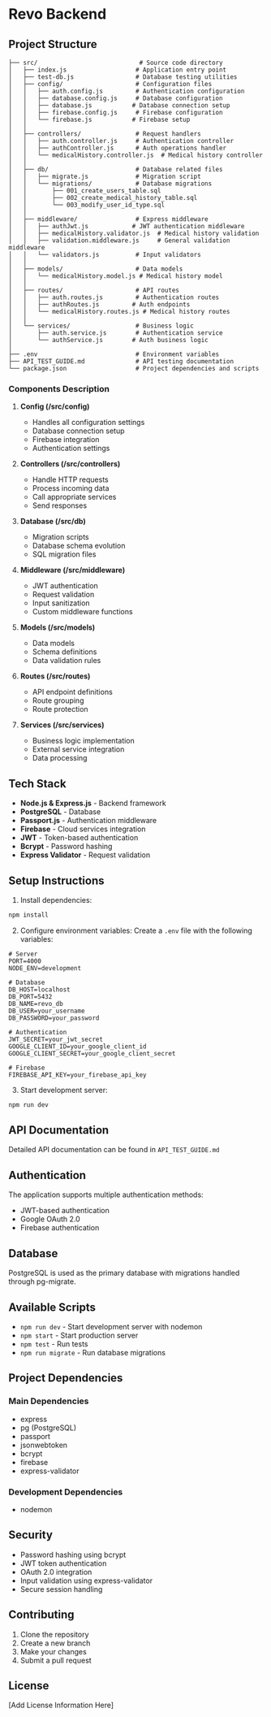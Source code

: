 # Revo Backend

## Project Structure

```
├── src/                            # Source code directory
│   ├── index.js                   # Application entry point
│   ├── test-db.js                 # Database testing utilities
│   ├── config/                    # Configuration files
│   │   ├── auth.config.js         # Authentication configuration
│   │   ├── database.config.js     # Database configuration
│   │   ├── database.js           # Database connection setup
│   │   ├── firebase.config.js     # Firebase configuration
│   │   └── firebase.js           # Firebase setup
│   │
│   ├── controllers/               # Request handlers
│   │   ├── auth.controller.js     # Authentication controller
│   │   ├── authController.js      # Auth operations handler
│   │   └── medicalHistory.controller.js  # Medical history controller
│   │
│   ├── db/                        # Database related files
│   │   ├── migrate.js             # Migration script
│   │   └── migrations/            # Database migrations
│   │       ├── 001_create_users_table.sql
│   │       ├── 002_create_medical_history_table.sql
│   │       └── 003_modify_user_id_type.sql
│   │
│   ├── middleware/                # Express middleware
│   │   ├── authJwt.js            # JWT authentication middleware
│   │   ├── medicalHistory.validator.js  # Medical history validation
│   │   ├── validation.middleware.js     # General validation middleware
│   │   └── validators.js          # Input validators
│   │
│   ├── models/                    # Data models
│   │   └── medicalHistory.model.js # Medical history model
│   │
│   ├── routes/                    # API routes
│   │   ├── auth.routes.js         # Authentication routes
│   │   ├── authRoutes.js         # Auth endpoints
│   │   └── medicalHistory.routes.js # Medical history routes
│   │
│   └── services/                  # Business logic
│       ├── auth.service.js        # Authentication service
│       └── authService.js        # Auth business logic
│
├── .env                           # Environment variables
├── API_TEST_GUIDE.md              # API testing documentation
└── package.json                   # Project dependencies and scripts
```

### Components Description

1. **Config (/src/config)**
   - Handles all configuration settings
   - Database connection setup
   - Firebase integration
   - Authentication settings

2. **Controllers (/src/controllers)**
   - Handle HTTP requests
   - Process incoming data
   - Call appropriate services
   - Send responses

3. **Database (/src/db)**
   - Migration scripts
   - Database schema evolution
   - SQL migration files

4. **Middleware (/src/middleware)**
   - JWT authentication
   - Request validation
   - Input sanitization
   - Custom middleware functions

5. **Models (/src/models)**
   - Data models
   - Schema definitions
   - Data validation rules

6. **Routes (/src/routes)**
   - API endpoint definitions
   - Route grouping
   - Route protection

7. **Services (/src/services)**
   - Business logic implementation
   - External service integration
   - Data processing

## Tech Stack

- **Node.js & Express.js** - Backend framework
- **PostgreSQL** - Database
- **Passport.js** - Authentication middleware
- **Firebase** - Cloud services integration
- **JWT** - Token-based authentication
- **Bcrypt** - Password hashing
- **Express Validator** - Request validation

## Setup Instructions

1. Install dependencies:
```bash
npm install
```

2. Configure environment variables:
Create a `.env` file with the following variables:
```env
# Server
PORT=4000
NODE_ENV=development

# Database
DB_HOST=localhost
DB_PORT=5432
DB_NAME=revo_db
DB_USER=your_username
DB_PASSWORD=your_password

# Authentication
JWT_SECRET=your_jwt_secret
GOOGLE_CLIENT_ID=your_google_client_id
GOOGLE_CLIENT_SECRET=your_google_client_secret

# Firebase
FIREBASE_API_KEY=your_firebase_api_key
```

3. Start development server:
```bash
npm run dev
```

## API Documentation

Detailed API documentation can be found in `API_TEST_GUIDE.md`

## Authentication

The application supports multiple authentication methods:
- JWT-based authentication
- Google OAuth 2.0
- Firebase authentication

## Database

PostgreSQL is used as the primary database with migrations handled through pg-migrate.

## Available Scripts

- `npm run dev` - Start development server with nodemon
- `npm start` - Start production server
- `npm test` - Run tests
- `npm run migrate` - Run database migrations

## Project Dependencies

### Main Dependencies
- express
- pg (PostgreSQL)
- passport
- jsonwebtoken
- bcrypt
- firebase
- express-validator

### Development Dependencies
- nodemon

## Security

- Password hashing using bcrypt
- JWT token authentication
- OAuth 2.0 integration
- Input validation using express-validator
- Secure session handling

## Contributing

1. Clone the repository
2. Create a new branch
3. Make your changes
4. Submit a pull request

## License

[Add License Information Here]